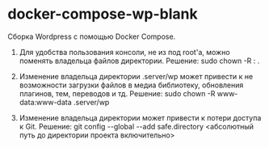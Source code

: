 # docker-compose-wp-blank
Сборка Wordpress с помощью Docker Compose.

1. Для удобства пользования консоли, не из под root'a,
можно поменять владельца файлов директории.
Решение:
    sudo chown -R <username>:<username> .

2. Изменение владельца директории .server/wp может привести
к не возможности загрузки файлов в медиа библиотеку,
обновления плагинов, тем, переводов и тд.
Решение:
    sudo chown -R www-data:www-data .server/wp

3. Изменение владельца директории может привести к
потери доступа к Git.
Решение:
    git config --global --add safe.directory <абсолютный путь до дирeктории проекта включительно>
